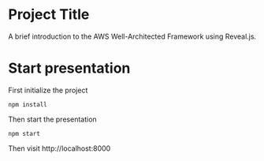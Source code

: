 # Project Title

A brief introduction to the AWS Well-Architected Framework using Reveal.js.

# Start presentation

First initialize the project

```
npm install
```

Then start the presentation

```
npm start
```

Then visit http://localhost:8000
